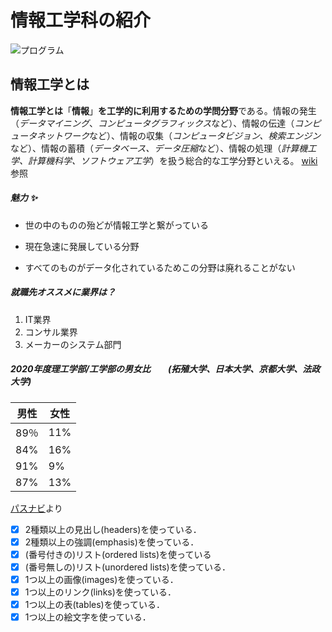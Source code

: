 # 情報工学科の紹介
<!-- Markdown記法を使って学科の紹介ページを作る -->
![プログラム](https://feng.takushoku-u.ac.jp/albums/abm00004629.jpg)
## 情報工学とは
**情報工学とは**「**情報**」**を工学的に利用するための学問分野**である。情報の発生（*データマイニング*、*コンピュータグラフィックス*など）、情報の伝達（*コンピュータネットワーク*など）、情報の収集（*コンピュータビジョン、検索エンジン*など）、情報の蓄積（*データベース、データ圧縮*など）、情報の処理（*計算機工学、計算機科学、ソフトウェア工学*）を扱う総合的な工学分野といえる。
[wiki](https://ja.wikipedia.org/wiki/%E6%83%85%E5%A0%B1%E5%B7%A5%E5%AD%A6)参照

##### 魅力 :sparkles:
+ 世の中のものの殆どが情報工学と繋がっている
- 現在急速に発展している分野
* すべてのものがデータ化されているためこの分野は廃れることがない

##### 就職先オススメに業界は？
1. IT業界
2. コンサル業界
3. メーカーのシステム部門

##### 2020年度理工学部/工学部の男女比　　(拓殖大学、日本大学、京都大学、法政大学)

男性|女性
--|--
89％|11%
84%|16%
91%|9%
87%|13%

[パスナビ](https://passnavi.evidus.com/)より




<!-- この部分より上に記述を追加して下のチェックボックスで確認する -->
- [x] 2種類以上の見出し(headers)を使っている．
- [x] 2種類以上の強調(emphasis)を使っている．
- [x] (番号付きの)リスト(ordered lists)を使っている
- [x] (番号無しの)リスト(unordered lists)を使っている．
- [x] 1つ以上の画像(images)を使っている．
- [x] 1つ以上のリンク(links)を使っている．
- [x] 1つ以上の表(tables)を使っている．
- [x] 1つ以上の絵文字を使っている．
